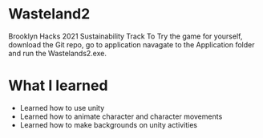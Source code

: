 # Wasteland2

Brooklyn Hacks 2021 Sustainability Track
To Try the game for yourself, download the Git repo, go to application navagate to the Application folder and run the Wastelands2.exe.
# What I learned
  * Learned how to use unity 
  * Learned how to animate character and character movements
  * Learned how to make backgrounds on unity activities


